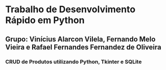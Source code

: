 # Trabalho de Desenvolvimento Rápido em Python
## Grupo: Vinícius Alarcon Vilela, Fernando Melo Vieira e Rafael Fernandes Fernandez de Oliveira

### CRUD de Produtos utilizando Python, Tkinter e SQLite  
